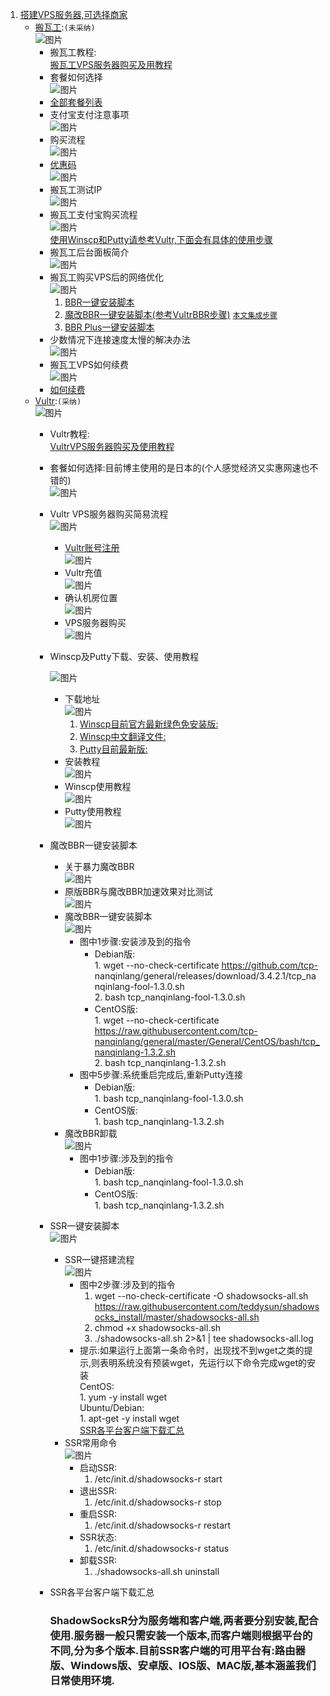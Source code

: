 1. [搭建VPS服务器,可选择商家](https://ssr.tools/55)
	- [搬瓦工](https://bwh88.net/index.php):`(未采纳)`  
		![图片](http://chuantu.xyz/t6/741/1605515862x1031866013.png)  
		* 搬瓦工教程:  
			[搬瓦工VPS服务器购买及用教程](https://ssr.tools/208)  
		* 套餐如何选择  
			![图片](http://chuantu.xyz/t6/741/1605517885x1033347913.png)  
		* [全部套餐列表](https://bwh88.net/cart.php?gid=1)  
		* 支付宝支付注意事项  
			![图片](http://chuantu.xyz/t6/741/1605518316x1031866013.png)  
		* 购买流程  
			![图片](http://chuantu.xyz/t6/741/1605518441x1031866013.png)  
		* [优惠码](https://www.wervps.com/bwh1pice)  
			![图片](http://chuantu.xyz/t6/741/1605518537x1700338641.png)  
		* 搬瓦工测试IP  
			![图片](http://chuantu.xyz/t6/741/1605519083x1031866013.png)  
		* 搬瓦工支付宝购买流程  
			![图片](http://chuantu.xyz/t6/741/1605520117x1700338641.png)  
			<a href="#winscpPutty">使用Winscp和Putty请参考Vultr,下面会有具体的使用步骤</a>  
		* 搬瓦工后台面板简介  
			![图片](http://chuantu.xyz/t6/741/1605520498x1031866013.png)  
		* 搬瓦工购买VPS后的网络优化  
			![图片](http://chuantu.xyz/t6/741/1605520616x1033347913.png)  
			1. [BBR一键安装脚本](https://ssr.tools/199)  
			2. [魔改BBR一键安装脚本(参考VultrBBR步骤)](https://ssr.tools/550) <a href="#end">`本文集成步骤`</a>  
			3. [BBR Plus一键安装脚本](https://ssr.tools/1217)  
		* 少数情况下连接速度太慢的解决办法  
			![图片](http://chuantu.xyz/t6/741/1605521219x1031866013.png)  
		* 搬瓦工VPS如何续费  
			![图片](http://chuantu.xyz/t6/741/1605521262x1700338641.png)  
		* [如何续费](https://ssr.tools/1293)  
	- [Vultr](https://www.vultr.com/):`(采纳)`  
		![图片](http://chuantu.xyz/t6/741/1605515510x1700338641.png)  
		* Vultr教程:  
			[VultrVPS服务器购买及使用教程](https://ssr.tools/216)  
		* 套餐如何选择:目前博主使用的是日本的(个人感觉经济又实惠网速也不错的)  
			![图片](http://chuantu.xyz/t6/741/1605522480x1033347913.jpg)  
		* Vultr VPS服务器购买简易流程  
			![图片](http://chuantu.xyz/t6/741/1605522715x1031866013.png)  
			* [Vultr账号注册](https://www.vultr.com/)  
			![图片](http://chuantu.xyz/t6/741/1605522865x1700338641.png)  
			* Vultr充值  
			![图片](http://chuantu.xyz/t6/741/1605522979x1033347913.png)  
			* 确认机房位置  
			![图片](http://chuantu.xyz/t6/741/1605526887x1700338641.png)  
			* VPS服务器购买  
			![图片](http://chuantu.xyz/t6/741/1605527178x1700338641.png)  
		* <p id="winscpPutty">Winscp及Putty下载、安装、使用教程</p>  
			  
			![图片](http://chuantu.xyz/t6/741/1605531470x1033347913.png)  
			* 下载地址  
			![图片](http://chuantu.xyz/t6/741/1605531562x1031866013.png)  
				1. [Winscp目前官方最新绿色免安装版:](https://winscp.net/download/WinSCP-5.13.3-Portable.zip)  
				2. [Winscp中文翻译文件:](https://winscp.net/translations/dll/5.13.3/chs.zip)  
				3. [Putty目前最新版:](https://winscp.net/download/putty.exe)  
			* 安装教程  
			![图片](http://chuantu.xyz/t6/741/1605583787x992248267.png)  
			* Winscp使用教程  
			![图片](http://chuantu.xyz/t6/741/1605583896x-1224475230.png)  
			* Putty使用教程  
			![图片](http://chuantu.xyz/t6/741/1605584318x1700338641.png)  
		* <p id="end">魔改BBR一键安装脚本</font>  
			  
			* 关于暴力魔改BBR  
			![图片](http://chuantu.xyz/t6/741/1605529964x1031866013.png)  
			* 原版BBR与魔改BBR加速效果对比测试  
			![图片](http://chuantu.xyz/t6/741/1605530222x1033347913.png)  
			* 魔改BBR一键安装脚本  
			![图片](http://chuantu.xyz/t6/741/1605530507x1700338641.png)  
				*	图中1步骤:安装涉及到的指令  
			    	*	Debian版:  
							1.	wget --no-check-certificate https://github.com/tcp-		nanqinlang/general/releases/download/3.4.2.1/tcp_nanqinlang-fool-1.3.0.sh  
							2.	bash tcp_nanqinlang-fool-1.3.0.sh  
					*	CentOS版:  
							1.	wget --no-check-certificate https://raw.githubusercontent.com/tcp-nanqinlang/general/master/General/CentOS/bash/tcp_nanqinlang-1.3.2.sh  
							2.	bash tcp_nanqinlang-1.3.2.sh  
				*	图中5步骤:系统重启完成后,重新Putty连接  
					*	Debian版:  
							1.	bash tcp_nanqinlang-fool-1.3.0.sh  
					*	CentOS版:  
							1.	bash tcp_nanqinlang-1.3.2.sh  
			* 魔改BBR卸载  
			![图片](http://chuantu.xyz/t6/741/1605530913x1031866013.png)  
				*	图中1步骤:涉及到的指令  
					*	Debian版:  
							1.	bash tcp_nanqinlang-fool-1.3.0.sh  
					*	CentOS版:  
							1.	bash tcp_nanqinlang-1.3.2.sh  
		* SSR一键安装脚本  
			![图片](http://chuantu.xyz/t6/741/1605585712x-1224475230.png)  
			* SSR一键搭建流程  
			![图片](http://chuantu.xyz/t6/741/1605586208x992249049.png)  
				*	图中2步骤:涉及到的指令  
					1.	wget --no-check-certificate -O shadowsocks-all.sh https://raw.githubusercontent.com/teddysun/shadowsocks_install/master/shadowsocks-all.sh  
					2.	chmod +x shadowsocks-all.sh  
					3.	./shadowsocks-all.sh 2>&1 | tee shadowsocks-all.log  
				*	提示:如果运行上面第一条命令时，出现找不到wget之类的提示,则表明系统没有预装wget，先运行以下命令完成wget的安装  
					CentOS:  
						1.	yum -y install wget  
					Ubuntu/Debian:  
						1.	apt-get -y install wget  
				<a href="#ssrdownload">SSR各平台客户端下载汇总</a>  
			* SSR常用命令  
			![图片](http://chuantu.xyz/t6/741/1605586268x992248267.png)  
				*	启动SSR:  
					1.	/etc/init.d/shadowsocks-r start  
				*	退出SSR:  
					1.	/etc/init.d/shadowsocks-r stop  
				*	重启SSR:  
					1.	/etc/init.d/shadowsocks-r restart  
				*	SSR状态:  
					1.	/etc/init.d/shadowsocks-r status  
				*	卸载SSR:  
					1.	./shadowsocks-all.sh uninstall  
		* <p id="ssrdownload">SSR各平台客户端下载汇总</font>  
			  
			### ShadowSocksR分为服务端和客户端,两者要分别安装,配合使用.服务器一般只需安装一个版本,而客户端则根据平台的不同,分为多个版本.目前SSR客户端的可用平台有:路由器版、Windows版、安卓版、IOS版、MAC版,基本涵盖我们日常使用环境.  
